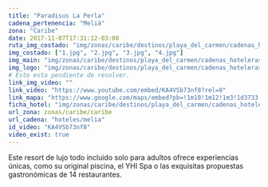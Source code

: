 ```yaml
---
title: "Paradisus La Perla"
cadena_pertenencia: "Meliá"
zona: "Caribe"
date: 2017-11-07T17:31:12-03:00
ruta_img_costado: "img/zonas/caribe/destinos/playa_del_carmen/cadenas_hoteleras/paradisus/paradisus_la_perla/imagenes_hotel/"
img_costado: ["1.jpg", "2.jpg", "3.jpg", "4.jpg"]
img_main: "img/zonas/caribe/destinos/playa_del_carmen/cadenas_hoteleras/paradisus/paradisus_la_perla/paradisus_la_perla.jpg"
img_logo: "img/zonas/caribe/destinos/playa_del_carmen/cadenas_hoteleras/paradisus/paradisus_la_perla/logo_hotel/logo_paradisus_la_perla.jpg"
# Esto esta pendiente de resolver.
link_img_video: ""
link_video: "https://www.youtube.com/embed/KA4VSb73nf8?rel=0"
link_mapa: "https://www.google.com/maps/embed?pb=!1m18!1m12!1m3!1d3733.474178589504!2d-87.05582868507372!3d20.650278986204594!2m3!1f0!2f0!3f0!3m2!1i1024!2i768!4f13.1!3m3!1m2!1s0x8f4e5d2c55555555%3A0x5364e9be46661bf2!2sParadisus+Playa+del+Carmen+La+Perla!5e0!3m2!1ses!2scl!4v1510158415283"
ficha_hotel: "img/zonas/caribe/destinos/playa_del_carmen/cadenas_hoteleras/paradisus/paradisus_la_perla/paradisus_la_perla.pdf"
url_zona: zonas/caribe/caribe
url_cadena: "hoteles/melia"
id_video: "KA4VSb73nf8"
video_exist: true
---
```

Este resort de lujo todo incluido solo para adultos ofrece experiencias únicas, como su original piscina, el YHI Spa o las exquisitas propuestas gastronómicas de 14 restaurantes.
